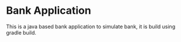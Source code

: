 # Bank Application

This is a java based bank application to simulate bank, it is build using gradle build.
